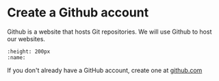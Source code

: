 # Create a Github account

Github is a website that hosts Git repositories. We will use Github to host our websites.

```{image} /images/github-logo.png
:height: 200px
:name:
```

If you don't already have a GitHub account, create one at [github.com](https://github.com/)
